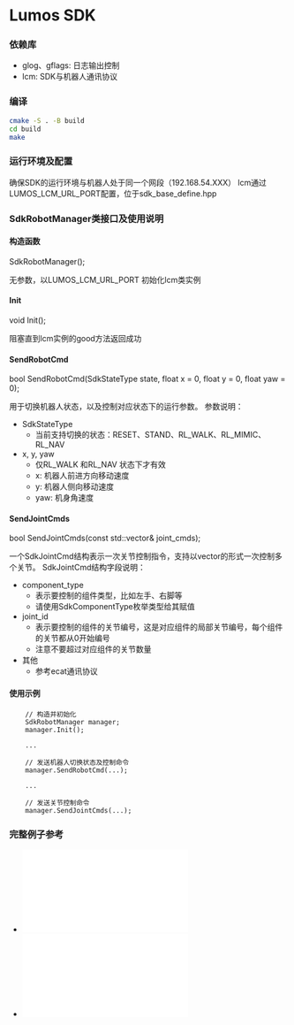 # Lumos SDK

### 依赖库
- glog、gflags: 日志输出控制
- lcm: SDK与机器人通讯协议

### 编译
```bash
cmake -S . -B build
cd build
make
```

### 运行环境及配置
确保SDK的运行环境与机器人处于同一个网段（192.168.54.XXX）
lcm通过LUMOS_LCM_URL_PORT配置，位于sdk_base_define.hpp


### SdkRobotManager类接口及使用说明
#### 构造函数
SdkRobotManager();

无参数，以LUMOS_LCM_URL_PORT 初始化lcm类实例

#### Init
void Init();

阻塞直到lcm实例的good方法返回成功

#### SendRobotCmd
bool SendRobotCmd(SdkStateType state, float x = 0, float y = 0, float yaw = 0);

用于切换机器人状态，以及控制对应状态下的运行参数。
参数说明：
- SdkStateType
  - 当前支持切换的状态：RESET、STAND、RL_WALK、RL_MIMIC、RL_NAV
- x, y, yaw
  -  仅RL_WALK 和RL_NAV 状态下才有效
  -  x: 机器人前进方向移动速度
  -  y: 机器人侧向移动速度
  -  yaw: 机身角速度


#### SendJointCmds
bool SendJointCmds(const std::vector<SdkJointCmd>& joint_cmds);

一个SdkJointCmd结构表示一次关节控制指令，支持以vector的形式一次控制多个关节。
SdkJointCmd结构字段说明：
- component_type
  - 表示要控制的组件类型，比如左手、右脚等
  - 请使用SdkComponentType枚举类型给其赋值
- joint_id
  - 表示要控制的组件的关节编号，这是对应组件的局部关节编号，每个组件的关节都从0开始编号
  - 注意不要超过对应组件的关节数量
- 其他
  - 参考ecat通讯协议


#### 使用示例
```
    // 构造并初始化
    SdkRobotManager manager;
    manager.Init();

    ...

    // 发送机器人切换状态及控制命令
    manager.SendRobotCmd(...);

    ...

    // 发送关节控制命令
    manager.SendJointCmds(...);
```

### 完整例子参考
- ![example for robot state and movement control](./example_robot_cmd.cpp)
- ![example for low level joints control](./example_robot_cmd.cpp)